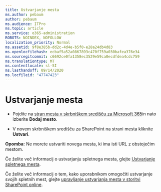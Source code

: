 ```yaml
---
title: Ustvarjanje mesta
ms.author: pebaum
author: pebaum
ms.audience: ITPro
ms.topic: article
ms.service: o365-administration
ROBOTS: NOINDEX, NOFOLLOW
localization_priority: Normal
ms.assetid: 9f8e385b-dd2c-4d4e-b5f0-e28a24db4d83
ms.openlocfilehash: ecbaf5a52a0867893c470f759a030bafea376e34
ms.sourcegitcommit: c6692ce0fa1358ec3529e59ca0ecdfdea4cdc759
ms.translationtype: MT
ms.contentlocale: sl-SI
ms.lasthandoff: 09/14/2020
ms.locfileid: "47747423"
---
```

# <a name="create-a-site"></a>Ustvarjanje mesta

- Pojdite na [stran mesta v skrbniškem središču za Microsoft 365](https://portal.office.com/adminportal/home#/SitesList)in nato izberite **Dodaj mesto**. 
    
- V novem skrbniškem središču za SharePoint na strani mesta kliknite **Ustvari**. 
    
**Opomba:** Ne morete ustvariti novega mesta, ki ima isti URL z obstoječim mestom. 
  
Če želite več informacij o ustvarjanju spletnega mesta, glejte [Ustvarjanje spletnega mesta](https://go.microsoft.com/fwlink/?linkid=866295).
  
Če želite več informacij o tem, kako uporabnikom omogočiti ustvarjanje svojih spletnih mest, glejte [upravljanje ustvarjanja mesta v storitvi SharePoint online](https://go.microsoft.com/fwlink/?linkid=866296).
  

